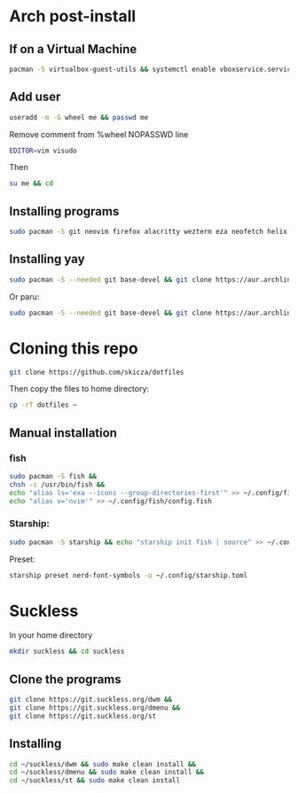 # Arch post-install
## If on a Virtual Machine
```sh
pacman -S virtualbox-guest-utils && systemctl enable vboxservice.service
```
## Add user
```sh
useradd -m -G wheel me && passwd me
```
Remove comment from %wheel NOPASSWD line
```sh
EDITOR=vim visudo
```
Then
```sh
su me && cd
```
## Installing programs
```sh
sudo pacman -S git neovim firefox alacritty wezterm eza neofetch helix ttf-jetbrains-mono-nerd ttf-nerd-fonts-symbols-mono ripgrep fd npm fish starship yazi ffmpeg ffmpegthumbnailer unarchiver jq poppler fzf zoxide mpv
```
## Installing yay
```sh
sudo pacman -S --needed git base-devel && git clone https://aur.archlinux.org/yay.git && cd yay && makepkg -si && cd && rm -rf yay
```
Or paru:
```sh
sudo pacman -S --needed git base-devel && git clone https://aur.archlinux.org/paru.git && cd paru && makepkg -si && cd && rm -rf paru
```
# Cloning this repo
```sh
git clone https://github.com/skicza/dotfiles
```
Then copy the files to home directory:
```sh
cp -rT dotfiles ~
```
## Manual installation
### fish
```sh
sudo pacman -S fish &&
chsh -s /usr/bin/fish &&
echo "alias ls='exa --icons --group-directories-first'" >> ~/.config/fish/config.fish &&
echo "alias v='nvim'" >> ~/.config/fish/config.fish
```
### Starship:
```sh
sudo pacman -S starship && echo "starship init fish | source" >> ~/.config/fish/config.fish
```
Preset:
```sh
starship preset nerd-font-symbols -o ~/.config/starship.toml
```
# Suckless
In your home directory
```sh
mkdir suckless && cd suckless
```
## Clone the programs
```sh
git clone https://git.suckless.org/dwm &&
git clone https://git.suckless.org/dmenu &&
git clone https://git.suckless.org/st
```
## Installing
```sh
cd ~/suckless/dwm && sudo make clean install &&
cd ~/suckless/dmenu && sudo make clean install &&
cd ~/suckless/st && sudo make clean install
```
